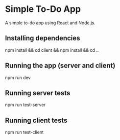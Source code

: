 # Simple To-Do App
A simple to-do app using React and Node.js.

## Installing dependencies
npm install && cd client && npm install && cd .. 

## Running the app (server and client)
npm run dev

## Running server tests
npm run test-server

## Running client tests
npm run test-client
